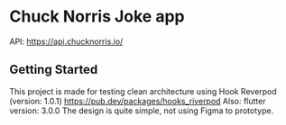 # Chuck Norris Joke app

API: https://api.chucknorris.io/

## Getting Started
 This project is made for testing clean architecture using Hook Reverpod (version: 1.0.1)
 https://pub.dev/packages/hooks_riverpod
 Also: flutter version: 3.0.0
 The design is quite simple, not using Figma to prototype. 
 
